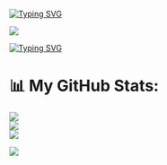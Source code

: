 [![Typing SVG](https://readme-typing-svg.demolab.com?font=Exo+2&size=24&duration=4000&pause=1000&color=45F700&center=true&vCenter=true&width=531&lines=-[+CyberSecurity+]-)](https://git.io/typing-svg)

![](https://s13.gifyu.com/images/SCDB1.gif)

[![Typing SVG](https://readme-typing-svg.demolab.com?font=Exo+2&size=24&duration=4000&pause=1000&color=45F700&center=true&vCenter=true&width=531&lines=-[+CyberSecurity+]-)](https://git.io/typing-svg)

# 📊 My GitHub Stats:
![](https://github-readme-stats.vercel.app/api?username=berkayagl&theme=midnight-purple&hide_border=true&include_all_commits=false&count_private=false)<br/>
![](https://github-readme-streak-stats.herokuapp.com/?user=berkayagl&theme=midnight-purple&hide_border=true)<br/>
![](https://github-readme-stats.vercel.app/api/top-langs/?username=berkayagl&theme=midnight-purple&hide_border=true&include_all_commits=false&count_private=false&layout=compact)

![](https://quotes-github-readme.vercel.app/api?type=horizontal&theme=tokyonight)